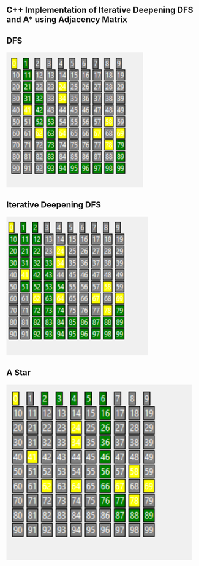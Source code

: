 ## C++ Implementation of Iterative Deepening DFS and A* using Adjacency Matrix

## DFS
![alt text](./images/dfs.png)

## Iterative Deepening DFS
![alt text](./images/idfs.png)

## A Star
![alt text](./images/astar.png)